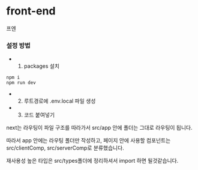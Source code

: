 # front-end
프엔

### 설정 방법
+ 1. packages 설치
```
npm i 
npm run dev
```

+ 2. 루트경로에 .env.local 파일 생성

+ 3. 코드 붙여넣기

next는 라우팅이 파일 구조를 따라가서 src/app 안에 폴더는 그대로 라우팅이 됩니다.

따라서 app 안에는 라우팅 폴더만 작성하고, 
페이지 안에 사용할 컴포넌트는 src/clientComp, src/serverComp로 분류했습니다.

재사용성 높은 타입은 src/types폴더에 정리하셔서 import 하면 될것같습니다.

